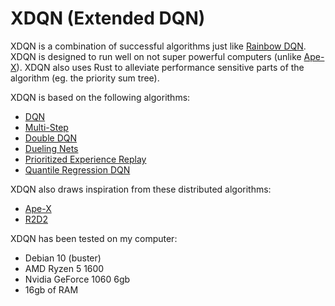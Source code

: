 # XDQN (Extended DQN)XDQN is a combination of successful algorithms just like [Rainbow DQN](https://arxiv.org/pdf/1710.02298.pdf).XDQN is designed to run well on not super powerful computers (unlike [Ape-X](https://arxiv.org/pdf/1803.00933.pdf)).XDQN also uses Rust to alleviate performance sensitive parts of the algorithm (eg. the priority sum tree).XDQN is based on the following algorithms:* [DQN](https://arxiv.org/abs/1312.5602)* [Multi-Step](https://link.springer.com/content/pdf/10.1007/BF00115009.pdf)* [Double DQN](https://arxiv.org/abs/1509.06461)* [Dueling Nets](https://arxiv.org/abs/1511.06581)* [Prioritized Experience Replay](https://arxiv.org/abs/1511.05952)* [Quantile Regression DQN](https://arxiv.org/abs/1710.10044)XDQN also draws inspiration from these distributed algorithms: * [Ape-X](https://arxiv.org/pdf/1803.00933.pdf)* [R2D2](https://openreview.net/pdf?id=r1lyTjAqYX)XDQN has been tested on my computer:* Debian 10 (buster)* AMD Ryzen 5 1600* Nvidia GeForce 1060 6gb* 16gb of RAM